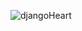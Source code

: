 

![djangoHeart](https://github.com/Seyedsahel/Seyedsahel/assets/108761701/6f784489-490d-444b-974f-6007c8066f4b)
